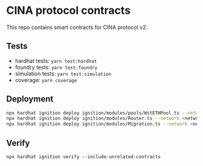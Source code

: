# CINA protocol contracts

This repo contains smart contracts for CINA protocol v2.

## Tests

- hardhat tests: `yarn test:hardhat`
- foundry tests: `yarn test:foundry`
- simulation tests: `yarn test:simulation`
- coverage: `yarn coverage`

## Deployment

```bash
npx hardhat ignition deploy ignition/modules/pools/WstETHPool.ts --network <network> --parameters <parameters>
npx hardhat ignition deploy ignition/modules/Router.ts --network <network> --parameters <parameters>
npx hardhat ignition deploy ignition/modules/Migration.ts --network <network> --parameters <parameters>
```

## Verify

```
npx hardhat ignition verify --include-unrelated-contracts
```
